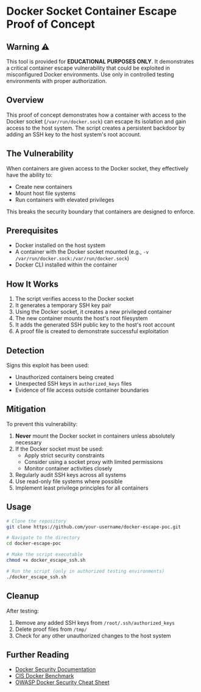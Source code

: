 # Docker Socket Container Escape Proof of Concept

## Warning ⚠️

This tool is provided for **EDUCATIONAL PURPOSES ONLY**. It demonstrates a critical container escape vulnerability that could be exploited in misconfigured Docker environments. Use only in controlled testing environments with proper authorization.

## Overview

This proof of concept demonstrates how a container with access to the Docker socket (`/var/run/docker.sock`) can escape its isolation and gain access to the host system. The script creates a persistent backdoor by adding an SSH key to the host system's root account.

## The Vulnerability

When containers are given access to the Docker socket, they effectively have the ability to:
- Create new containers
- Mount host file systems
- Run containers with elevated privileges

This breaks the security boundary that containers are designed to enforce.

## Prerequisites

- Docker installed on the host system
- A container with the Docker socket mounted (e.g., `-v /var/run/docker.sock:/var/run/docker.sock`)
- Docker CLI installed within the container

## How It Works

1. The script verifies access to the Docker socket
2. It generates a temporary SSH key pair
3. Using the Docker socket, it creates a new privileged container
4. The new container mounts the host's root filesystem
5. It adds the generated SSH public key to the host's root account
6. A proof file is created to demonstrate successful exploitation

## Detection

Signs this exploit has been used:
- Unauthorized containers being created
- Unexpected SSH keys in `authorized_keys` files
- Evidence of file access outside container boundaries

## Mitigation

To prevent this vulnerability:

1. **Never** mount the Docker socket in containers unless absolutely necessary
2. If the Docker socket must be used:
   - Apply strict security constraints
   - Consider using a socket proxy with limited permissions
   - Monitor container activities closely
3. Regularly audit SSH keys across all systems
4. Use read-only file systems where possible
5. Implement least privilege principles for all containers

## Usage

```bash
# Clone the repository
git clone https://github.com/your-username/docker-escape-poc.git

# Navigate to the directory
cd docker-escape-poc

# Make the script executable
chmod +x docker_escape_ssh.sh

# Run the script (only in authorized testing environments)
./docker_escape_ssh.sh
```

## Cleanup

After testing:

1. Remove any added SSH keys from `/root/.ssh/authorized_keys`
2. Delete proof files from `/tmp/`
3. Check for any other unauthorized changes to the host system

## Further Reading

- [Docker Security Documentation](https://docs.docker.com/engine/security/)
- [CIS Docker Benchmark](https://www.cisecurity.org/benchmark/docker)
- [OWASP Docker Security Cheat Sheet](https://cheatsheetseries.owasp.org/cheatsheets/Docker_Security_Cheat_Sheet.html)